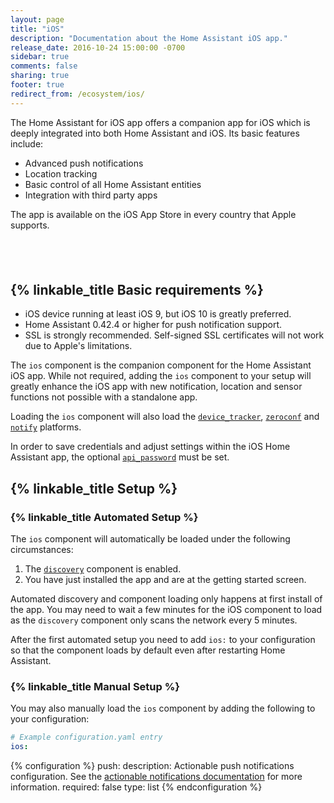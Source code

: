 ```yaml
---
layout: page
title: "iOS"
description: "Documentation about the Home Assistant iOS app."
release_date: 2016-10-24 15:00:00 -0700
sidebar: true
comments: false
sharing: true
footer: true
redirect_from: /ecosystem/ios/
---
```


The Home Assistant for iOS app offers a companion app for iOS which is deeply integrated into both Home Assistant and iOS. Its basic features include:

* Advanced push notifications
* Location tracking
* Basic control of all Home Assistant entities
* Integration with third party apps

The app is available on the iOS App Store in every country that Apple supports.

<p style="text-align: center;"><a target="_blank" href="https://itunes.apple.com/us/app/home-assistant-open-source-home-automation/id1099568401?mt=8" style="display:inline-block;overflow:hidden;background:url(//linkmaker.itunes.apple.com/assets/shared/badges/en-us/appstore-lrg.svg) no-repeat;width:135px;height:40px;background-size:contain;"></a></p>

## {% linkable_title Basic requirements %}

* iOS device running at least iOS 9, but iOS 10 is greatly preferred.
* Home Assistant 0.42.4 or higher for push notification support.
* SSL is strongly recommended. Self-signed SSL certificates will not work due to Apple's limitations.

The `ios` component is the companion component for the Home Assistant iOS app. While not required, adding the `ios` component to your setup will greatly enhance the iOS app with new notification, location and sensor functions not possible with a standalone app.

Loading the `ios` component will also load the [`device_tracker`](/components/device_tracker), [`zeroconf`](/components/zeroconf) and [`notify`](/components/notify) platforms.

In order to save credentials and adjust settings within the iOS Home Assistant app, the optional [`api_password`](/components/http/#api_password) must be set. 

## {% linkable_title Setup %}

### {% linkable_title Automated Setup %}

The `ios` component will automatically be loaded under the following circumstances:

1. The [`discovery`](/components/discovery) component is enabled.
2. You have just installed the app and are at the getting started screen.

Automated discovery and component loading only happens at first install of the app. You may need to wait a few minutes for the iOS component to load as the `discovery` component only scans the network every 5 minutes.

After the first automated setup you need to add `ios:` to your configuration so that the component loads by default even after restarting Home Assistant.

### {% linkable_title Manual Setup %}

You may also manually load the `ios` component by adding the following to your configuration:

```yaml
# Example configuration.yaml entry
ios:
```

{% configuration %}
push:
  description: Actionable push notifications configuration. See the [actionable notifications documentation](/docs/ecosystem/ios/notifications/actions/) for more information.
  required: false
  type: list
{% endconfiguration %}


